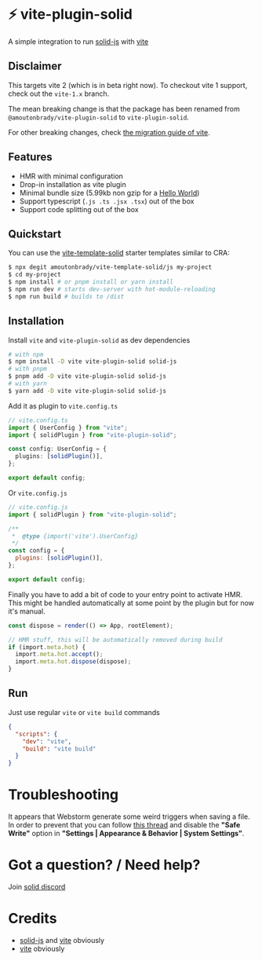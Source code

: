 # ⚡ vite-plugin-solid

A simple integration to run [solid-js](https://github.com/ryansolid/solid) with [vite](https://github.com/vitejs/vite)

## Disclaimer

This targets vite 2 (which is in beta right now). To checkout vite 1 support, check out the `vite-1.x` branch.

The mean breaking change is that the package has been renamed from `@amoutonbrady/vite-plugin-solid` to `vite-plugin-solid`.

For other breaking changes, check [the migration guide of vite](https://vitejs.dev/guide/migration.html).

## Features

- HMR with minimal configuration
- Drop-in installation as vite plugin
- Minimal bundle size (5.99kb non gzip for a [Hello World](./playground/src/main.tsx))
- Support typescript (`.js .ts .jsx .tsx`) out of the box
- Support code splitting out of the box

## Quickstart

You can use the [vite-template-solid](https://github.com/amoutonbrady/vite-template-solid) starter templates similar to CRA:

```bash
$ npx degit amoutonbrady/vite-template-solid/js my-project
$ cd my-project
$ npm install # or pnpm install or yarn install
$ npm run dev # starts dev-server with hot-module-reloading
$ npm run build # builds to /dist
```

## Installation

Install `vite` and `vite-plugin-solid` as dev dependencies

```bash
# with npm
$ npm install -D vite vite-plugin-solid solid-js
# with pnpm
$ pnpm add -D vite vite-plugin-solid solid-js
# with yarn
$ yarn add -D vite vite-plugin-solid solid-js
```

Add it as plugin to `vite.config.ts`

```ts
// vite.config.ts
import { UserConfig } from "vite";
import { solidPlugin } from "vite-plugin-solid";

const config: UserConfig = {
  plugins: [solidPlugin()],
};

export default config;
```

Or `vite.config.js`

```js
// vite.config.js
import { solidPlugin } from "vite-plugin-solid";

/**
 *  @type {import('vite').UserConfig}
 */
const config = {
  plugins: [solidPlugin()],
};

export default config;
```

Finally you have to add a bit of code to your entry point to activate HMR. This might be handled automatically at some point by the plugin but for now it's manual.

```ts
const dispose = render(() => App, rootElement);

// HMR stuff, this will be automatically removed during build
if (import.meta.hot) {
  import.meta.hot.accept();
  import.meta.hot.dispose(dispose);
}
```

## Run

Just use regular `vite` or `vite build` commands

```json
{
  "scripts": {
    "dev": "vite",
    "build": "vite build"
  }
}
```

# Troubleshooting

It appears that Webstorm generate some weird triggers when saving a file. In order to prevent that you can follow [this thread](https://intellij-support.jetbrains.com/hc/en-us/community/posts/360000154544-I-m-having-a-huge-problem-with-Webstorm-and-react-hot-loader-) and disable the **"Safe Write"** option in **"Settings | Appearance & Behavior | System Settings"**.

# Got a question? / Need help?

Join [solid discord](https://discord.com/invite/solidjs)

# Credits

- [solid-js](https://github.com/ryansolid/solid) and [vite](https://github.com/vitejs/vite#readme) obviously
- [vite](https://github.com/vitejs/vite) obviously
